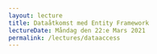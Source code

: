 ```yaml
---
layout: lecture
title: Dataåtkomst med Entity Framework
lectureDate: Måndag den 22:e Mars 2021
permalink: /lectures/dataaccess
---
```

